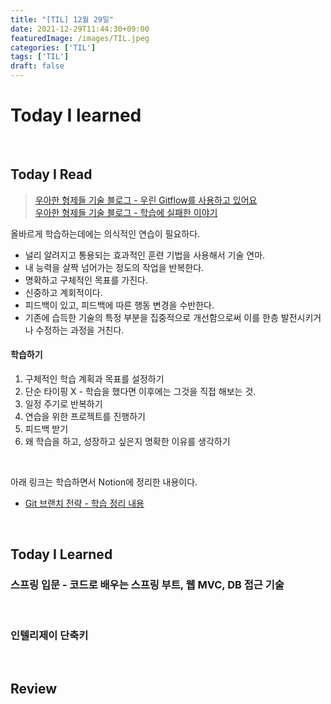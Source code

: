 ```yaml
---
title: "[TIL] 12월 29일"
date: 2021-12-29T11:44:30+09:00
featuredImage: /images/TIL.jpeg
categories: ['TIL']
tags: ['TIL']
draft: false
---
```



# Today I learned

<br>

<!--more-->

## Today I Read

> [우아한 형제들 기술 블로그 - 우린 Gitflow를 사용하고 있어요](https://techblog.woowahan.com/2553/)  
> [우아한 형제들 기술 블로그 - 학습에 실패한 이야기](https://techblog.woowahan.com/2555/)


올바르게 학습하는데에는 의식적인 연습이 필요하다.
- 널리 알려지고 통용되는 효과적인 훈련 기법을 사용해서 기술 연마.
- 내 능력을 살짝 넘어가는 정도의 작업을 반복한다.
- 명확하고 구체적인 목표를 가진다.
- 신중하고 계회적이다.
- 피드백이 있고, 피드백에 따른 행동 변경을 수반한다.
- 기존에 습득한 기술의 특정 부분을 집중적으로 개선함으로써 이를 한층 발전시키거나 수정하는 과정을 거친다.

#### 학습하기
1. 구체적인 학습 계획과 목표를 설정하기
2. 단순 타이핑 X - 학습을 했다면 이후에는 그것을 직접 해보는 것.
3. 일정 주기로 반복하기
4. 연습을 위한 프로젝트를 진행하기
5. 피드백 받기
6. 왜 학습을 하고, 성장하고 싶은지 명확한 이유를 생각하기


<br>

아래 링크는 학습하면서 Notion에 정리한 내용이다.
- [Git 브랜치 전략 - 학습 정리 내용](https://kale02.notion.site/Git-cd8414442ae9434cb22d3f9b247aa24b)

<br>

## Today I Learned

### 스프링 입문 - 코드로 배우는 스프링 부트, 웹 MVC, DB 접근 기술



<br>

### 인텔리제이 단축키


<br>

## Review